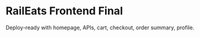 # RailEats Frontend Final

Deploy-ready with homepage, APIs, cart, checkout, order summary, profile.
